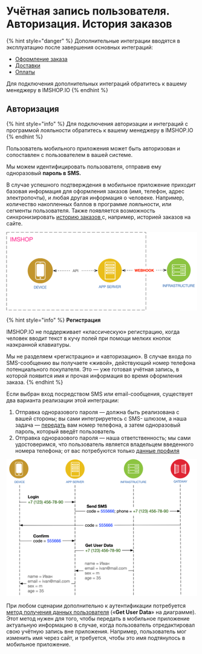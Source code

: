 # Учётная запись пользователя. Авторизация. История заказов

{% hint style="danger" %}
Дополнительные интеграции вводятся в эксплуатацию после завершения основных интеграций:

* [Оформление заказа](../../oformlenie-zakaza.-dostavki-oplaty/order.md)
* [Доставки](../../oformlenie-zakaza.-dostavki-oplaty/deliveries.md)
* [Оплаты](../../oformlenie-zakaza.-dostavki-oplaty/payments.md)

Для подключения дополнительных интеграций обратитесь к вашему менеджеру в IMSHOP.IO
{% endhint %}

## Авторизация

{% hint style="info" %}
Для подключения авторизации и интеграций с программой лояльности обратитесь к вашему менеджеру в IMSHOP.IO
{% endhint %}

Пользователь мобильного приложения может быть авторизован и сопоставлен с пользователем в вашей системе. 

Мы можем идентифицировать пользователя, отправив ему одноразовый **пароль в SMS.**

В случае успешного подтверждения в мобильное приложение приходит базовая информация для оформления заказов \(имя, телефон, адрес электропочты\), и любая другая информация о человеке. Например, количество накопленных баллов в программе лояльности, или сегменты пользователя. Также появляется возможность синхронизировать [историю заказов ](order-history.md)с, например, историей заказов на сайте.

![&#x41C;&#x43E;&#x431;&#x438;&#x43B;&#x44C;&#x43D;&#x43E;&#x435; &#x43F;&#x440;&#x438;&#x43B;&#x43E;&#x436;&#x435;&#x43D;&#x438;&#x435;, &#x441;&#x435;&#x440;&#x432;&#x435;&#x440; IMSHOP.IO, &#x432;&#x430;&#x448;&#x430; &#x438;&#x43D;&#x444;&#x440;&#x430;&#x441;&#x442;&#x440;&#x443;&#x43A;&#x442;&#x443;&#x440;&#x430;](../../../.gitbook/assets/unknown.png)

{% hint style="info" %}
**Регистрация**

IMSHOP.IO не поддерживает «классическую» регистрацию, когда человек вводит текст в кучу полей при помощи мелких кнопок наэкранной клавиатуры.

Мы не разделяем «регистрацию» и «авторизацию». В случае входа по SMS-сообщению вы получаете «живой», действующий номер телефона потенциального покупателя. Это — уже готовая учётная запись, в которой появится имя и прочая информация во время оформления заказа.
{% endhint %}

Если выбран вход посредством SMS или email-сообщения, существует два варианта реализации этой интеграции:

1. Отправка одноразового пароля — должна быть реализована с вашей стороны; вы сами интегрируетесь с SMS- шлюзом, а наша задача — [передать](otp.md) вам номер телефона, а затем одноразовый пароль, который введёт пользователь
2. Отправка одноразового пароля — наша ответственность; мы сами удостоверимся, что пользователь является владельцем введенного номера телефона; от вас потребуются только [данные профиля](user.md#zapros-dannykh-polzovatelya-po-identifikatoru)

![&#x421;&#x446;&#x435;&#x43D;&#x430;&#x440;&#x438;&#x439; 2: &#x43E;&#x442;&#x43F;&#x440;&#x430;&#x432;&#x43A;&#x430; &#x43E;&#x434;&#x43D;&#x43E;&#x440;&#x430;&#x437;&#x43E;&#x432;&#x43E;&#x433;&#x43E; &#x43F;&#x430;&#x440;&#x43E;&#x43B;&#x44F; &#x2014; &#x43D;&#x430;&#x448;&#x430; &#x43E;&#x442;&#x432;&#x435;&#x442;&#x441;&#x442;&#x432;&#x435;&#x43D;&#x43D;&#x43E;&#x441;&#x442;&#x44C;](../../../.gitbook/assets/getuserdata.png)

При любом сценарии дополнительно к аутентификации потребуется [метод получения данных пользователя](user.md#zapros-dannykh-polzovatelya-po-identifikatoru) \(«**Get User Data**» на диаграмме\). Этот метод нужен для того, чтобы передать в мобильное приложение актуальную информацию в случае, когда пользователь отредактировал свою учётную запись вне приложения. Например, пользователь мог изменить имя через сайт, и требуется, чтобы это имя подтянулось в мобильное приложение.



